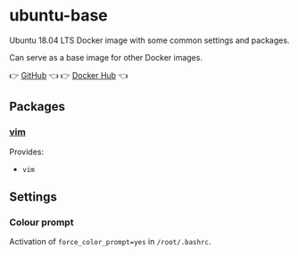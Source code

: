 # ubuntu-base

Ubuntu 18.04 LTS Docker image with some common settings and packages.

Can serve as a base image for other Docker images.

👉 [GitHub](https://github.com/weibeld/docker-ubuntu-base) 👈  👉 [Docker Hub](https://hub.docker.com/r/weibeld/ubuntu-base) 👈 

## Packages

### [vim](https://packages.ubuntu.com/bionic/vim)

Provides:

- `vim`

## Settings

### Colour prompt

Activation of `force_color_prompt=yes` in `/root/.bashrc`.
